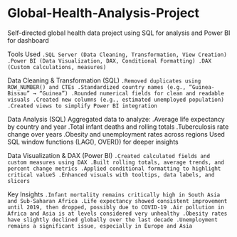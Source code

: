 # Global-Health-Analysis-Project
Self-directed global health data project using SQL for analysis and Power BI for dashboard

Tools Used
`.SQL Server (Data Cleaning, Transformation, View Creation)
 .Power BI (Data Visualization, DAX, Conditional Formatting)
 .DAX (Custom calculations, measures)`

Data Cleaning & Transformation (SQL)
`.Removed duplicates using ROW_NUMBER() and CTEs
 .Standardized country names (e.g., “Guinea-Bissau” → “Guinea”)
 .Rounded numerical fields for clean and readable visuals
 .Created new columns (e.g., estimated unemployed population)
 .Created views to simplify Power BI integration`

Data Analysis (SQL)
 Aggregated data to analyze:
   .Average life expectancy by country and year
   .Total infant deaths and rolling totals
   .Tuberculosis rate change over years
   .Obesity and unemployment rates across regions
 Used SQL window functions (LAG(), OVER()) for deeper insights

Data Visualization & DAX (Power BI)
`.Created calculated fields and custom measures using DAX
 .Built rolling totals, average trends, and percent change metrics
 .Applied conditional formatting to highlight critical valueS
 .Enhanced visuals with tooltips, data labels, and slicers`

 Key Insights
`.Infant mortality remains critically high in South Asia and Sub-Saharan Africa
 .Life expectancy showed consistent improvement until 2019, then dropped, possibly due to COVID-19
 .Air pollution in Africa and Asia is at levels considered very unhealthy
 .Obesity rates have slightly declined globally over the last decade
 .Unemployment remains a significant issue, especially in Europe and Asia`


    
